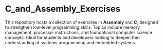 # C_and_Assembly_Exercises
This repository hosts a collection of exercises in **Assembly** and **C**, designed to strengthen low-level programming skills. Topics include memory management, processor instructions, and foundational computer science concepts. Ideal for students and developers looking to deepen their understanding of systems programming and embedded systems.
